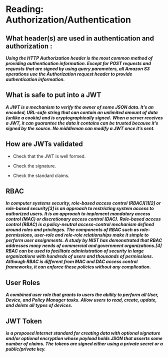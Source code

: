 # Reading: Authorization/Authentication


## What header(s) are used in authentication and authorization :

***Using the HTTP Authorization header is the most common method of providing authentication information. Except for POST requests and requests that are signed by using query parameters, all Amazon S3 operations use the Authorization request header to provide authentication information.***

## What is safe to put into a JWT

***A JWT is a mechanism to verify the owner of some JSON data. It’s an encoded, URL-safe string that can contain an unlimited amount of data (unlike a cookie) and is cryptographically signed.***
***When a server receives a JWT, it can guarantee the data it contains can be trusted because it’s signed by the source. No middleman can modify a JWT once it’s sent.***

## How are JWTs validated 

* Check that the JWT is well formed.

* Check the signature.

* Check the standard claims.

## RBAC

***In computer systems security, role-based access control (RBAC)[1][2] or role-based security[3] is an approach to restricting system access to authorized users. It is an approach to implement mandatory access control (MAC) or discretionary access control (DAC).***
***Role-based access control (RBAC) is a policy-neutral access-control mechanism defined around roles and privileges. The components of RBAC such as role-permissions, user-role and role-role relationships make it simple to perform user assignments. A study by NIST has demonstrated that RBAC addresses many needs of commercial and government organizations.[4] RBAC can be used to facilitate administration of security in large organizations with hundreds of users and thousands of permissions. Although RBAC is different from MAC and DAC access control frameworks, it can enforce these policies without any complication.***

## User Roles

***A combined user role that grants to users the ability to perform all User, Device, and Policy Manager tasks. Allow users to read, create, update, and delete all types of devices.***

## JWT Token

***is a proposed Internet standard for creating data with optional signature and/or optional encryption whose payload holds JSON that asserts some number of claims. The tokens are signed either using a private secret or a public/private key.***

